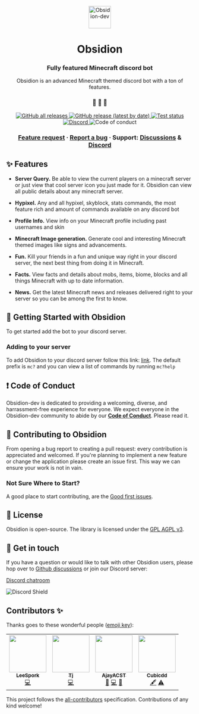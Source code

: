 <p align="center">
  <a href="https://obsidion-dev.com">
    <img alt="Obsidion-dev" src="https://discord.obsidion-dev.com/img/Bot%20Profile.png" width="60" />
  </a>
</p>
<h1 align="center">
  Obsidion
</h1>

<h3 align="center">
  Fully featured Minecraft discord bot
</h3>
<p align="center">
  Obsidion is an advanced Minecraft themed discord bot with a ton of features.
</p>

<h3 align="center">
 🤖 🎨 🚀
</h3>

<p align="center">
  <a href="https://github.com/Obsidion-dev/Obsidion/releases">
    <img alt="GitHub all releases" src="https://img.shields.io/github/downloads/Obsidion-dev/Obsidion/total">
  </a>
  <a href="https://github.com/Obsidion-dev/Obsidion/releases">
    <img alt="GitHub release (latest by date)" src="https://img.shields.io/github/v/release/Obsidion-dev/Obsidion">
  </a>
  <a href="https://github.com/Obsidion-dev/Obsidion/actions?workflow=Tests">
  <img src="https://github.com/Obsidion-dev/Obsidion/workflows/Tests/badge.svg" alt="Test status" />
  </a>
  <a href="https://discord.gg/fWxtKFVmaW">
    <img alt="Discord" src="https://img.shields.io/discord/695008516590534758">
  </a>
   <img src="https://img.shields.io/badge/Contributor%20Covenant-v2.0%20adopted-ff69b4.svg" alt="Code of conduct" />
</p>

<h3 align="center">
  <a href="https://github.com/Obsidion-dev/Obsidion/discussions?discussions_q=category%3AIdeas">Feature request</a>
  <span> · </span>
  <a href="https://github.com/Obsidion-dev/Obsidion/issues">Report a bug</a>
  <span> · </span>
  Support: <a href="https://github.com/Obsidion-dev/Obsidion/discussions">Discussions</a>
  <span> & </span>
  <a href="https://discord.gg/fWxtKFVmaW">Discord</a>
</h3>

## ✨ Features

- **Server Query.** Be able to view the current players on a minecraft server or just view that cool server icon you just made for it. Obsidion can view all public details about any minecraft server.

- **Hypixel.** Any and all hypixel, skyblock, stats commands, the most feature rich and amount of commands available on any discord bot

- **Profile Info.** View info on your Minecraft profile including past usernames and skin

- **Minecraft Image generation.** Generate cool and interesting Minecraft themed images like signs and advancements.

- **Fun.** Kill your friends in a fun and unique way right in your discord server, the next best thing from doing it in Minecraft.

- **Facts.** View facts and details about mobs, items, biome, blocks and all things Minecraft with up to date information.

- **News.** Get the latest Minecraft news and releases delivered right to your server so you can be among the first to know.

## 🏁 Getting Started with Obsidion

To get started add the bot to your discord server.

### Adding to your server

To add Obsidion to your discord server follow this link: [link](https://discord.gg/fWxtKFVmaW). The default prefix is `mc?` and you can view a list of commands by running `mc?help`

## ❗ Code of Conduct

Obsidion-dev is dedicated to providing a welcoming, diverse, and harrassment-free experience for everyone. We expect everyone in the Obsidion-dev community to abide by our [**Code of Conduct**](https://github.com/Obsidion-dev/Obsidion/blob/master/CODE_OF_CONDUCT.md). Please read it.

## 🙌 Contributing to Obsidion

From opening a bug report to creating a pull request: every contribution is appreciated and welcomed. If you're planning to implement a new feature or change the application please create an issue first. This way we can ensure your work is not in vain.

### Not Sure Where to Start?

A good place to start contributing, are the [Good first issues](https://github.com/Obsidion-dev/Obsidion/labels/good%20first%20issue).

## 📝 License

Obsidion is open-source. The library is licensed under the [GPL AGPL v3](https://www.gnu.org/licenses/agpl-3.0.en.html).

## 💬 Get in touch

If you have a question or would like to talk with other Obsidion users, please hop over to [Github discussions](https://github.com/Obsidion-dev/Obsidion/discussions) or join our Discord server:

[Discord chatroom](https://discord.gg/fWxtKFVmaW)

![Discord Shield](https://discordapp.com/api/guilds/695008516590534758/widget.png?style=shield)

## Contributors ✨

Thanks goes to these wonderful people ([emoji key](https://allcontributors.org/docs/en/emoji-key)):

<!-- ALL-CONTRIBUTORS-LIST:START - Do not remove or modify this section -->
<!-- prettier-ignore-start -->
<!-- markdownlint-disable -->
<table>
  <tr>
    <td align="center"><a href="https://github.com/LeeSpork"><img src="https://avatars.githubusercontent.com/u/24984194?v=4?s=100" width="100px;" alt=""/><br /><sub><b>LeeSpork</b></sub></a><br /><a href="https://github.com/Obsidion-dev/Obsidion/commits?author=LeeSpork" title="Code">💻</a></td>
    <td align="center"><a href="https://crafty.gg"><img src="https://avatars.githubusercontent.com/u/36730086?v=4?s=100" width="100px;" alt=""/><br /><sub><b>Tj</b></sub></a><br /><a href="https://github.com/Obsidion-dev/Obsidion/commits?author=talle117" title="Code">💻</a></td>
    <td align="center"><a href="https://quirky.codes/"><img src="https://avatars.githubusercontent.com/u/35202521?v=4?s=100" width="100px;" alt=""/><br /><sub><b>AjayACST</b></sub></a><br /><a href="#maintenance-AjayACST" title="Maintenance">🚧</a> <a href="https://github.com/Obsidion-dev/Obsidion/commits?author=AjayACST" title="Code">💻</a> <a href="https://github.com/Obsidion-dev/Obsidion/issues?q=author%3AAjayACST" title="Bug reports">🐛</a></td>
    <td align="center"><a href="https://github.com/Cubicdd"><img src="https://avatars.githubusercontent.com/u/55968409?v=4?s=100" width="100px;" alt=""/><br /><sub><b>Cubicdd</b></sub></a><br /><a href="#content-Cubicdd" title="Content">🖋</a> <a href="https://github.com/Obsidion-dev/Obsidion/commits?author=Cubicdd" title="Tests">⚠️</a></td>
  </tr>
</table>

<!-- markdownlint-restore -->
<!-- prettier-ignore-end -->

<!-- ALL-CONTRIBUTORS-LIST:END -->

This project follows the [all-contributors](https://github.com/all-contributors/all-contributors) specification. Contributions of any kind welcome!
